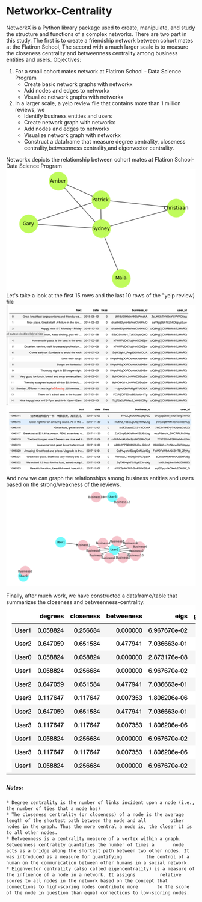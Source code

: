 # Networkx-Centrality
NetworkX is a Python library package used to create, manipulate, and study the structure and functions of a complex networks. There are two part in this study. The first is to create a friendship network between cohort mates at the Flatiron School, The second with a much larger scale is to measure the closeness centrality and betweenness centrality among business entities and users. 
Objectives:
  1. For a small cohort mates network at Flatiron School - Data Science Program
       * Create basic network graphs with networkx
       *  Add nodes and edges to networkx 
       *  Visualize network graphs with networkx
  2. In a larger scale, a yelp review file that contains more than 1 million reviews, we
       * Identify business entities and users
       * Create network graph with networkx
       * Add nodes and edges to networkx
       * Visualize network graph with networkx
       * Construct a dataframe that measure degree centrality, closeness centrality,betweenness centrality,and eigenvector              centrality.
    
 Networkx depicts the relationship between cohort mates at Flatiron School- Data Science Program
    ![](Images/Cohort_Mates_Relationship.png)
 Let's take a look at the first 15 rows and the last 10 rows of the "yelp review) file
    ![](Images/first_15_rows.png)
    ![](Images/last_10_rows.png)
 And now we can graph the relationships among business entities and users based on the strong/weakness of the reviews.
    ![](Images/business_users_relationships.png)
    
  Finally, after much work, we have constructed a dataframe/table that summarizes the closeness and betweenness-centrality.
    ![](Images/Users_closeness_measurements.png) 
  
  ##### Notes:
    * Degree centrality is the number of links incident upon a node (i.e., the number of ties that a node has)
    * The closeness centrality (or closeness) of a node is the average length of the shortest path between the node and all         other nodes in the graph. Thus the more central a node is, the closer it is to all other nodes.
    * Betweenness is a centrality measure of a vertex within a graph. Betweenness centrality quantifies the number of times a       node acts as a bridge along the shortest path between two other nodes. It was introduced as a measure for quantifying         the control of a human on the communication between other humans in a social network.
    * Eigenvector centrality (also called eigencentrality) is a measure of the influence of a node in a network. It assigns         relative scores to all nodes in the network based on the concept that connections to high-scoring nodes contribute more       to the score of the node in question than equal connections to low-scoring nodes.
    
    
